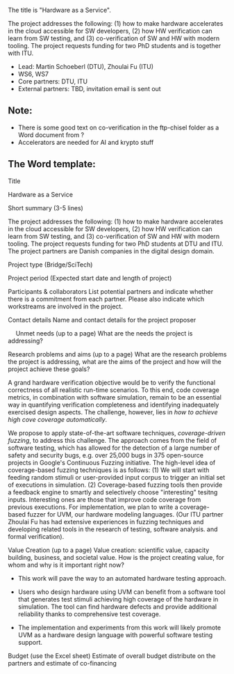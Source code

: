 
The title is "Hardware as a Service".

The project addresses the following: (1) how to make hardware accelerates in the cloud accessible for SW developers, (2) how HW verification can learn from SW testing, and (3) co-verification of SW and HW with modern tooling. The project requests funding for two PhD students and is together with ITU.

 * Lead: Martin Schoeberl (DTU), Zhoulai Fu (ITU)
 * WS6, WS7
 * Core partners: DTU, ITU
 * External partners: TBD, invitation email is sent out


## Note:

 * There is some good text on co-verification in the ftp-chisel folder as a Word document from ?
 * Accelerators are needed for AI and krypto stuff


## The Word template:

Title

Hardware as a Service

Short summary (3-5 lines)


The project addresses the following: (1) how to make hardware accelerates in the cloud accessible for SW developers, (2) how HW verification can learn from SW testing, and (3) co-verification of SW and HW with modern tooling. The project requests funding for two PhD students at DTU and ITU. The project partners are Danish companies in the digital design domain.


Project type (Bridge/SciTech)





Project period (Expected start date and length of project)




Participants & collaborators
List potential partners and indicate whether there is a commitment from each partner. Please also indicate which workstreams are involved in the project.





Contact details
Name and contact details for the project proposer

 
Unmet needs (up to a page) 
What are the needs the project is addressing?


Research problems and aims (up to a page)
What are the research problems the project is addressing, what are the aims of the project and how will the project achieve these goals?




<!---Research problems and aims from Zhoulai(ITU) starts--->

A grand hardware verification objective would be to verify the functional correctness of all realistic run-time scenarios. To this end, code coverage metrics, in combination with software simulation, remain to be an essential way in quantifying verification completeness and identifying inadequately exercised design aspects. The challenge, however, lies in *how to achieve high cove coverage automatically*.

We propose to apply state-of-the-art software techniques, *coverage-driven fuzzing*, to address this challenge. The approach comes from the field of software testing, which has allowed for the detection of a large number of safety and security bugs, e.g. over 25,000 bugs in 375 open-source projects in Google's Continuous Fuzzing initiative. The high-level idea of coverage-based fuzzing techniques is as follows: (1) We will start with feeding random stimuli or user-provided input corpus to trigger an initial set of executions in simulation. (2) Coverage-based fuzzing tools then provide a feedback engine to smartly and selectively choose "interesting" tesitng inputs. Interesting ones are those that improve code coverage from previous executions. For implementation, we plan to write a coverage-based fuzzer for UVM, our hardware modeling languages. (Our ITU partner Zhoulai Fu has had extensive experiences in fuzzing techniques and developing related tools in the research of testing, software analysis. and formal verification). 

<!---Research problems and aims from Zhoulai(ITU) ends--->




Value Creation (up to a page)
Value creation: scientific value, capacity building, business, and societal value. How is the project creating value, for whom and why is it important right now?  


<!---Value creation from Zhoulai(ITU) starts--->

- This work will pave the way to an automated hardware testing approach.

- Users who design hardware using UVM can benefit from a software tool that generates test stimuli achieving high coverage of the hardware in simulation. The tool can find hardware defects and provide additional reliability thanks to comprehensive test coverage.

- The implementation and experiments from this work will likely promote UVM as a hardware design language with powerful software testing support.

<!---Value creation from Zhoulai(ITU) end--->


Budget (use the Excel sheet)
Estimate of overall budget distribute on the partners and estimate of co-financing



